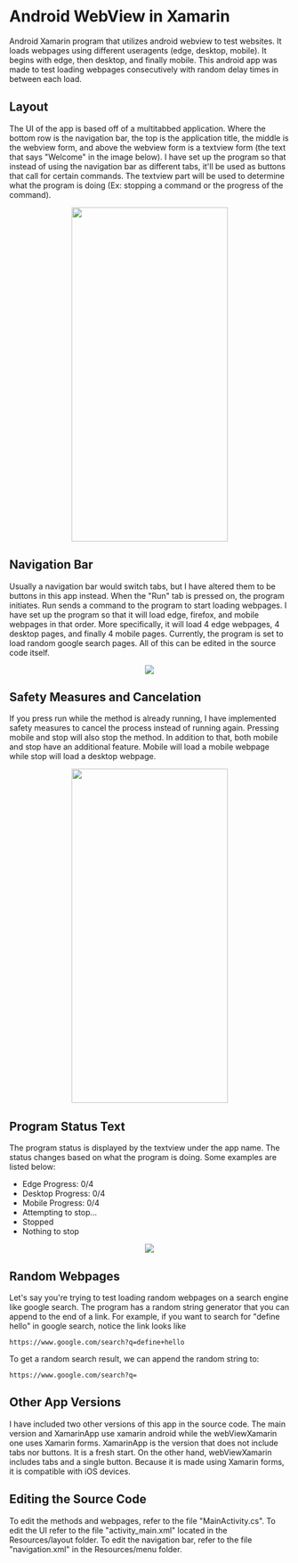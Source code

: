 # Android WebView in Xamarin
Android Xamarin program that utilizes android webview to test websites. It loads webpages using different useragents (edge, desktop, mobile). It begins with edge, then desktop, and finally mobile. This android app was made to test loading webpages consecutively with random delay times in between each load.

**Layout**
---------------
The UI of the app is based off of a multitabbed application. Where the bottom row is the navigation bar, the top is the application title, the middle is the webview form, and above the webview form is a textview form (the text that says "Welcome" in the image below). I have set up the program so that instead of using the navigation bar as different tabs, it'll be used as buttons that call for certain commands. The textview part will be used to determine what the program is doing (Ex: stopping a command or the progress of the command).

<p align="center">
<img src="https://user-images.githubusercontent.com/100814612/166318836-521e61be-af6c-4f78-ab56-19600efebf43.png" width="281" height="600"><img>
</p>

**Navigation Bar**
---------------
Usually a navigation bar would switch tabs, but I have altered them to be buttons in this app instead. When the "Run" tab is pressed on, the program initiates. Run sends a command to the program to start loading webpages. I have set up the program so that it will load edge, firefox, and mobile webpages in that order. More specifically, it will load 4 edge webpages, 4 desktop pages, and finally 4 mobile pages. Currently, the program is set to load random google search pages. All of this can be edited in the source code itself.

<p align="center">
<img src="https://user-images.githubusercontent.com/100814612/166335078-a3306fbc-5f27-4496-9779-a8f0a2c23d0c.png"><img>
</p>

**Safety Measures and Cancelation**
---------------
If you press run while the method is already running, I have implemented safety measures to cancel the process instead of running again. Pressing mobile and stop will also stop the method. In addition to that, both mobile and stop have an additional feature. Mobile will load a mobile webpage while stop will load a desktop webpage.

<p align="center">
<img src="https://user-images.githubusercontent.com/100814612/166319876-3fa4ef66-ced5-4554-b0cb-abdd77c8a997.png" width="281" height="600"><img>
</p>

**Program Status Text**
---------------
The program status is displayed by the textview under the app name. The status changes based on what the program is doing. Some examples are listed below:
- Edge Progress: 0/4
- Desktop Progress: 0/4
- Mobile Progress: 0/4
- Attempting to stop...
- Stopped
- Nothing to stop

<p align="center">
<img src="https://user-images.githubusercontent.com/100814612/166335537-55a1dc78-5e65-48d7-b68e-83568db94f57.png"><img>
</p>


**Random Webpages**
---------------
Let's say you're trying to test loading random webpages on a search engine like google search. The program has a random string generator that you can append to the end of a link. For example, if you want to search for "define hello" in google search, notice the link looks like
```
https://www.google.com/search?q=define+hello
```
To get a random search result, we can append the random string to:
```
https://www.google.com/search?q=
```
**Other App Versions**
---------------
I have included two other versions of this app in the source code. The main version and XamarinApp use xamarin android while the webViewXamarin one uses Xamarin forms. XamarinApp is the version that does not include tabs nor buttons. It is a fresh start. On the other hand, webViewXamarin includes tabs and a single button. Because it is made using Xamarin forms, it is compatible with iOS devices.

**Editing the Source Code**
---------------
To edit the methods and webpages, refer to the file "MainActivity.cs". To edit the UI refer to the file "activity_main.xml" located in the Resources/layout folder. To edit the navigation bar, refer to the file "navigation.xml" in the Resources/menu folder.
